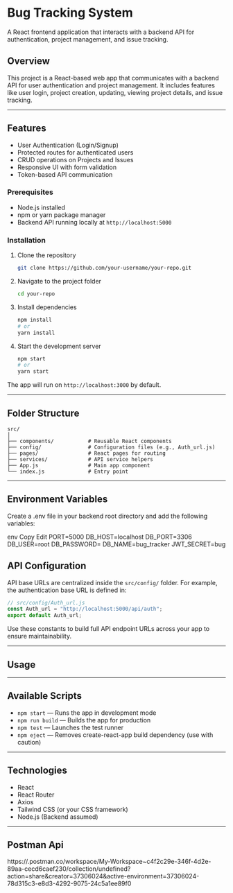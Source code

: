 
# Bug Tracking System

A React frontend application that interacts with a backend API for authentication, project management, and issue tracking.



## Overview

This project is a React-based web app that communicates with a backend API for user authentication and project management. It includes features like user login, project creation, updating, viewing project details, and issue tracking.

---

## Features

* User Authentication (Login/Signup)
* Protected routes for authenticated users
* CRUD operations on Projects and Issues
* Responsive UI with form validation
* Token-based API communication



### Prerequisites

* Node.js installed 
* npm or yarn package manager
* Backend API running locally at `http://localhost:5000`

### Installation

1. Clone the repository

   ```bash
   git clone https://github.com/your-username/your-repo.git
   ```

2. Navigate to the project folder

   ```bash
   cd your-repo
   ```

3. Install dependencies

   ```bash
   npm install
   # or
   yarn install
   ```

4. Start the development server

   ```bash
   npm start
   # or
   yarn start
   ```

The app will run on `http://localhost:3000` by default.

---

## Folder Structure

```
src/
│
├── components/           # Reusable React components
├── config/               # Configuration files (e.g., Auth_url.js)
├── pages/                # React pages for routing
├── services/             # API service helpers
├── App.js                # Main app component
└── index.js              # Entry point
```

---
## Environment Variables
Create a .env file in your backend root directory and add the following variables:

env
Copy
Edit
PORT=5000
DB_HOST=localhost
DB_PORT=3306
DB_USER=root
DB_PASSWORD=
DB_NAME=bug_tracker
JWT_SECRET=bug

## API Configuration

API base URLs are centralized inside the `src/config/` folder. For example, the authentication base URL is defined in:

```js
// src/config/Auth_url.js
const Auth_url = "http://localhost:5000/api/auth";
export default Auth_url;
```

Use these constants to build full API endpoint URLs across your app to ensure maintainability.

---

## Usage


---

## Available Scripts

* `npm start` — Runs the app in development mode
* `npm run build` — Builds the app for production
* `npm test` — Launches the test runner
* `npm eject` — Removes create-react-app build dependency (use with caution)

---

## Technologies

* React
* React Router
* Axios
* Tailwind CSS (or your CSS framework)
* Node.js (Backend assumed)

---
## Postman Api 
https://.postman.co/workspace/My-Workspace~c4f2c29e-346f-4d2e-89aa-cecd6caef230/collection/undefined?action=share&creator=37306024&active-environment=37306024-78d315c3-e8d3-4292-9075-24c5a1ee89f0


